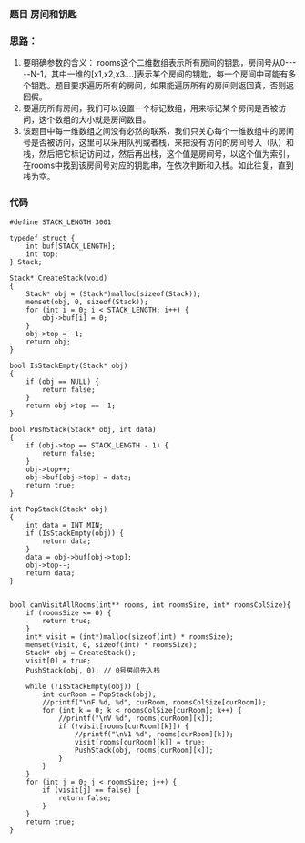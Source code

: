 ### 题目 房间和钥匙

### 思路：
1. 要明确参数的含义： rooms这个二维数组表示所有房间的钥匙，房间号从0-----N-1，其中一维的[x1,x2,x3....]表示某个房间的钥匙，每一个房间中可能有多个钥匙。题目要求遍历所有的房间，如果能遍历所有的房间则返回真，否则返回假。
2. 要遍历所有房间，我们可以设置一个标记数组，用来标记某个房间是否被访问，这个数组的大小就是房间数目。
3. 该题目中每一维数组之间没有必然的联系，我们只关心每个一维数组中的房间号是否被访问，这里可以采用队列或者栈，来把没有访问的房间号入（队）和栈，然后把它标记访问过，然后再出栈，这个值是房间号，以这个值为索引，在rooms中找到该房间号对应的钥匙串，在依次判断和入栈。如此往复，直到栈为空。

### 代码
```
#define STACK_LENGTH 3001

typedef struct {
    int buf[STACK_LENGTH];
    int top;
} Stack;

Stack* CreateStack(void)
{
    Stack* obj = (Stack*)malloc(sizeof(Stack));
    memset(obj, 0, sizeof(Stack));
    for (int i = 0; i < STACK_LENGTH; i++) {
        obj->buf[i] = 0;
    }
    obj->top = -1;
    return obj;
}

bool IsStackEmpty(Stack* obj)
{
    if (obj == NULL) {
        return false;
    }
    return obj->top == -1;
}

bool PushStack(Stack* obj, int data)
{
    if (obj->top == STACK_LENGTH - 1) {
        return false;
    }
    obj->top++;
    obj->buf[obj->top] = data;
    return true;
}

int PopStack(Stack* obj)
{
    int data = INT_MIN;
    if (IsStackEmpty(obj)) {
        return data;
    }
    data = obj->buf[obj->top];
    obj->top--;
    return data;
}


bool canVisitAllRooms(int** rooms, int roomsSize, int* roomsColSize){
    if (roomsSize <= 0) {
        return true;
    }
    int* visit = (int*)malloc(sizeof(int) * roomsSize);
    memset(visit, 0, sizeof(int) * roomsSize);
    Stack* obj = CreateStack();
    visit[0] = true;
    PushStack(obj, 0); // 0号房间先入栈

    while (!IsStackEmpty(obj)) {
        int curRoom = PopStack(obj);
        //printf("\nF %d, %d", curRoom, roomsColSize[curRoom]);
        for (int k = 0; k < roomsColSize[curRoom]; k++) {
            //printf("\nV %d", rooms[curRoom][k]);
            if (!visit[rooms[curRoom][k]]) {
                //printf("\nV1 %d", rooms[curRoom][k]);
                visit[rooms[curRoom][k]] = true;
                PushStack(obj, rooms[curRoom][k]);
            }
        }
    }
    for (int j = 0; j < roomsSize; j++) {
        if (visit[j] == false) {
            return false;
        }
    }
    return true;
}

```
